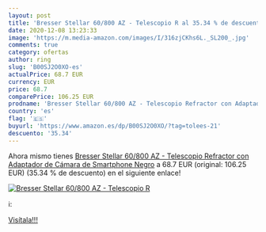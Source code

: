 ```yaml
---
layout: post
title: 'Bresser Stellar 60/800 AZ - Telescopio R al 35.34 % de descuento'
date: 2020-12-08 13:23:33
image: 'https://m.media-amazon.com/images/I/316zjCKhs6L._SL200_.jpg'
comments: true
category: ofertas
author: ring
slug: 'B00SJ2O0XO-es'
actualPrice: 68.7 EUR
currency: EUR
price: 68.7
comparePrice: 106.25 EUR
prodname: 'Bresser Stellar 60/800 AZ - Telescopio Refractor con Adaptador de Cámara de Smartphone  Negro'
country: 'es'
flag: '🇪🇸'
buyurl: 'https://www.amazon.es/dp/B00SJ2O0XO/?tag=tolees-21'
descuento: '35.34'
---
```


Ahora mismo tienes [Bresser Stellar 60/800 AZ - Telescopio Refractor con Adaptador de Cámara de Smartphone  Negro](https://www.amazon.es/dp/B00SJ2O0XO/?tag=tolees-21) a 68.7 EUR (original: 106.25 EUR) (35.34 %  de descuento) en el siguiente enlace!

[![Bresser Stellar 60/800 AZ - Telescopio R](https://m.media-amazon.com/images/I/316zjCKhs6L._SL200_.jpg)](https://www.amazon.es/dp/B00SJ2O0XO/?tag=tolees-21)

ℹ️:


[Visítala!!!](https://www.amazon.es/dp/B00SJ2O0XO/?tag=tolees-21)
